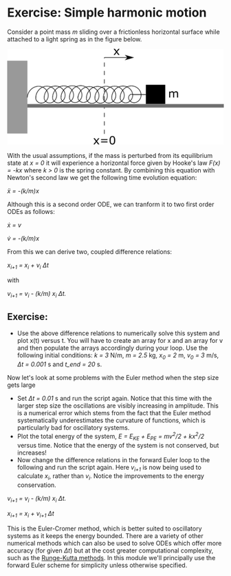# Exercise: Simple harmonic motion

Consider a point mass *m* sliding over a frictionless horizontal surface while attached to a light spring as in the figure below. 

![Mass on spring diagram](images/mass-on-spring.png)

With the usual assumptions, if the mass is perturbed from its equilibrium state at *x = 0* it will experience a horizontal force given by Hooke's law *F(x) = -kx* where *k > 0* is the spring constant.  By combining this equation with Newton's second law we get the following time evolution equation:

*ẍ = -(k/m)x*

Although this is a second order ODE, we can tranform it to two first order ODEs as follows:

*ẋ = v*

*v̇ = -(k/m)x*

From this we can derive two, coupled difference relations:

*x<sub>i+1</sub> = x<sub>i</sub> + v<sub>i</sub> Δt*

with

*v<sub>i+1</sub> = v<sub>i</sub> - (k/m) x<sub>i</sub> Δt.*

## Exercise:

* Use the above difference relations to numerically solve this system and plot x(t) versus t. You will have to create an array for x and an array for v and then populate the arrays accordingly during your loop. Use the following initial conditions: *k = 3* N/m, *m = 2.5* kg, *x<sub>0</sub> = 2* m, *v<sub>0</sub> = 3* m/s, *Δt = 0.001* s and *t_end = 20* s.

Now let's look at some problems with the Euler method when the step size gets large

* Set *Δt = 0.01* s and run the script again.  Notice that this time with the larger step size the oscillations are visibly increasing in amplitude.  This is a numerical error which stems from the fact that the Euler method systematically underestimates the curvature of functions, which is particularly bad for oscillatory systems. 
* Plot the total energy of the system, *E = E<sub>KE</sub> + E<sub>PE</sub> = mv<sup>2</sup>/2 + kx<sup>2</sup>/2* versus time. Notice that the energy of the system is not conserved, but increases!
* Now change the difference relations in the forward Euler loop to the following and run the script again.  Here *v<sub>i+1</sub>* is now being used to calculate *x<sub>i</sub>*, rather than *v<sub>i</sub>*.  Notice the improvements to the energy conservation.

*v<sub>i+1</sub> = v<sub>i</sub> - (k/m) x<sub>i</sub> Δt.*

*x<sub>i+1</sub> = x<sub>i</sub> + v<sub>i+1</sub> Δt*

This is the Euler-Cromer method, which is better suited to oscillatory systems as it keeps the energy bounded.  There are a variety of other numerical methods which can also be used  to solve ODEs which offer more accuracy (for given *Δt*) but at the cost greater computational complexity, such as the [Runge-Kutta methods](https://en.wikipedia.org/wiki/Runge%E2%80%93Kutta_methods).  In this module we'll principally use the forward Euler scheme for simplicity unless otherwise specified.
